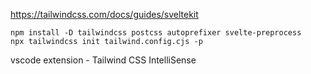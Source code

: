 https://tailwindcss.com/docs/guides/sveltekit

```
npm install -D tailwindcss postcss autoprefixer svelte-preprocess
npx tailwindcss init tailwind.config.cjs -p
```

vscode extension - Tailwind CSS IntelliSense
